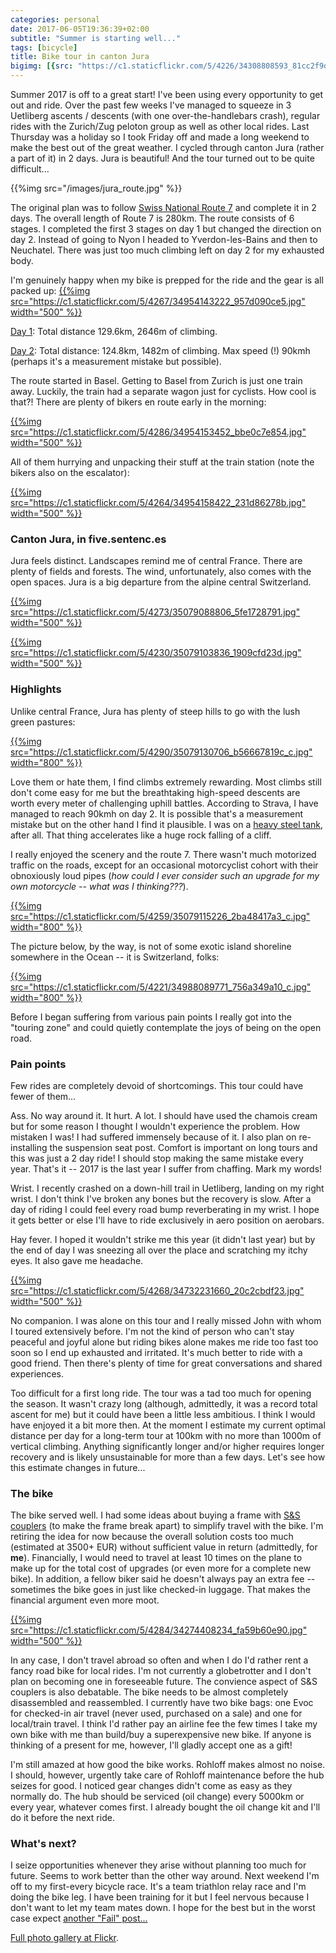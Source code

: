 ```yaml
---
categories: personal
date: 2017-06-05T19:36:39+02:00
subtitle: "Summer is starting well..."
tags: [bicycle]
title: Bike tour in canton Jura
bigimg: [{src: "https://c1.staticflickr.com/5/4226/34308808593_81cc2f9df3_h.jpg", desc: "Summer Jura fields"}]
---
```


Summer 2017 is off to a great start! I've been using every opportunity to get out and ride. Over the past few weeks I've managed to squeeze in 3 Uetliberg ascents / descents (with one over-the-handlebars crash), regular rides with the Zurich/Zug peloton group as well as other local rides. Last Thursday was a holiday so I took Friday off and made a long weekend to make the best out of the great weather. I cycled through canton Jura (rather a part of it) in 2 days. Jura is beautiful! And the tour turned out to be quite difficult...

{{%img src="/images/jura_route.jpg" %}}

<!--more-->

The original plan was to follow [Swiss National Route 7](http://www.veloland.ch/en/routes/route-07.html) and complete it in 2 days. The overall length of Route 7 is 280km. The route consists of 6 stages. I completed the first 3 stages on day 1 but changed the direction on day 2. Instead of going to Nyon I headed to Yverdon-les-Bains and then to Neuchatel. There was just too much climbing left on day 2 for my exhausted body.

I'm genuinely happy when my bike is prepped for the ride and the gear is all packed up:
[{{%img src="https://c1.staticflickr.com/5/4267/34954143222_957d090ce5.jpg" width="500" %}}](https://www.flickr.com/photos/tentaclephotos/34954143222)

[Day 1](https://www.strava.com/activities/1010283830): Total distance 129.6km, 2646m of climbing.

[Day 2](https://www.strava.com/activities/1010285228): Total distance: 124.8km, 1482m of climbing. Max speed (!) 90kmh (perhaps it's a measurement mistake but possible).

The route started in Basel. Getting to Basel from Zurich is just one train away. Luckily, the train had a separate wagon just for cyclists. How cool is that?! There are plenty of bikers en route early in the morning:

[{{%img src="https://c1.staticflickr.com/5/4286/34954153452_bbe0c7e854.jpg" width="500" %}}](https://www.flickr.com/photos/tentaclephotos/34954153452)

All of them hurrying and unpacking their stuff at the train station (note the bikers also on the escalator):

[{{%img src="https://c1.staticflickr.com/5/4264/34954158422_231d86278b.jpg" width="500" %}}](https://www.flickr.com/photos/tentaclephotos/34954158422)

### Canton Jura, in five.sentenc.es

Jura feels distinct. Landscapes remind me of central France. There are plenty of fields and forests. The wind, unfortunately, also comes with the open spaces. Jura is a big departure from the alpine central Switzerland. 

[{{%img src="https://c1.staticflickr.com/5/4273/35079088806_5fe1728791.jpg" width="500" %}}](https://www.flickr.com/photos/tentaclephotos/35079088806)

[{{%img src="https://c1.staticflickr.com/5/4230/35079103836_1909cfd23d.jpg" width="500" %}}](https://www.flickr.com/photos/tentaclephotos/35079103836)

### Highlights

Unlike central France, Jura has plenty of steep hills to go with the lush green pastures:

[{{%img src="https://c1.staticflickr.com/5/4290/35079130706_b56667819c_c.jpg" width="800" %}}](https://www.flickr.com/photos/tentaclephotos/35079130706)

Love them or hate them, I find climbs extremely rewarding. Most climbs still don't come easy for me but the breathtaking high-speed descents are worth every meter of challenging uphill battles. According to Strava, I have managed to reach 90kmh on day 2. It is possible that's a measurement mistake but on the other hand I find it plausible. I was on a [heavy steel tank](/blog/2015/09/03/salsa-fargo-rohloff/), after all. That thing accelerates like a huge rock falling of a cliff.

I really enjoyed the scenery and the route 7. There wasn't much motorized traffic on the roads, except for an occasional motorcyclist cohort with their obnoxiously loud pipes (*how could I ever consider such an upgrade for my own motorcycle -- what was I thinking???*).

[{{%img src="https://c1.staticflickr.com/5/4259/35079115226_2ba48417a3_c.jpg" width="800" %}}](https://www.flickr.com/photos/tentaclephotos/35079115226)

The picture below, by the way, is not of some exotic island shoreline somewhere in the Ocean -- it is Switzerland, folks:

[{{%img src="https://c1.staticflickr.com/5/4221/34988089771_756a349a10_c.jpg" width="800" %}}](https://www.flickr.com/photos/tentaclephotos/34988089771)

Before I began suffering from various pain points I really got into the "touring zone" and could quietly contemplate the joys of being on the open road.

### Pain points

Few rides are completely devoid of shortcomings. This tour could have fewer of them...

Ass. No way around it. It hurt. A lot. I should have used the chamois cream but for some reason I thought I wouldn't experience the problem. How mistaken I was! I had suffered immensely because of it. I also plan on re-installing the suspension seat post. Comfort is important on long tours and this was just a 2 day ride! I should stop making the same mistake every year. That's it -- 2017 is the last year I suffer from chaffing. Mark my words!

Wrist. I recently crashed on a down-hill trail in Uetliberg, landing on my right wrist. I don't think I've broken any bones but the recovery is slow. After a day of riding I could feel every road bump reverberating in my wrist. I hope it gets better or else I'll have to ride exclusively in aero position on aerobars.

Hay fever. I hoped it wouldn't strike me this year (it didn't last year) but by the end of day I was sneezing all over the place and scratching my itchy eyes. It also gave me headache.

[{{%img src="https://c1.staticflickr.com/5/4268/34732231660_20c2cbdf23.jpg" width="500" %}}](https://www.flickr.com/photos/tentaclephotos/34732231660)

No companion. I was alone on this tour and I really missed John with whom I toured extensively before. I'm not the kind of person who can't stay peaceful and joyful alone but riding bikes alone makes me ride too fast too soon so I end up exhausted and irritated. It's much better to ride with a good friend. Then there's plenty of time for great conversations and shared experiences.

Too difficult for a first long ride. The tour was a tad too much for opening the season. It wasn't crazy long (although, admittedly, it was a record total ascent for me) but it could have been a little less ambitious. I think I would have enjoyed it a bit more then. At the moment I estimate my current optimal distance per day for a long-term tour at 100km with no more than 1000m of vertical climbing. Anything significantly longer and/or higher requires longer recovery and is likely unsustainable for more than a few days. Let's see how this estimate changes in future...

### The bike

The bike served well. I had some ideas about buying a frame with [S&S couplers](http://www.sandsmachine.com/) (to make the frame break apart) to simplify travel with the bike. I'm retiring the idea for now because the overall solution costs too much (estimated at 3500+ EUR) without sufficient value in return (admittedly, for **me**). Financially, I would need to travel at least 10 times on the plane to make up for the total cost of upgrades (or even more for a complete new bike). In addition, a fellow biker said he doesn't always pay an extra fee -- sometimes the bike goes in just like checked-in luggage. That makes the financial argument even more moot.

[{{%img src="https://c1.staticflickr.com/5/4284/34274408234_fa59b60e90.jpg" width="500" %}}](https://www.flickr.com/photos/tentaclephotos/34274408234)

In any case, I don't travel abroad so often and when I do I'd rather rent a fancy road bike for local rides. I'm not currently a globetrotter and I don't plan on becoming one in foreseeable future. The convience aspect of S&S couplers is also debatable. The bike needs to be almost completely disassembled and reassembled. I currently have two bike bags: one Evoc for checked-in air travel (never used, purchased on a sale) and one for local/train travel. I think I'd rather pay an airline fee the few times I take my own bike with me than build/buy a superexpensive new bike. If anyone is thinking of a present for me, however, I'll gladly accept one as a gift!

I'm still amazed at how good the bike works. Rohloff makes almost no noise. I should, however, urgently take care of Rohloff maintenance before the hub seizes for good. I noticed gear changes didn't come as easy as they normally do. The hub should be serviced (oil change) every 5000km or every year, whatever comes first. I already bought the oil change kit and I'll do it before the next ride.

### What's next?

I seize opportunities whenever they arise without planning too much for future. Seems to work better than the other way around. Next weekend I'm off to my first-every bicycle race. It's a team triathlon relay race and I'm doing the bike leg. I have been training for it but I feel nervous because I don't want to let my team mates down. I hope for the best but in the worst case expect [another "Fail" post...](/blog/2017/05/04/fail/)

[Full photo gallery at Flickr](https://www.flickr.com/photos/tentaclephotos/albums/72157681654214644).